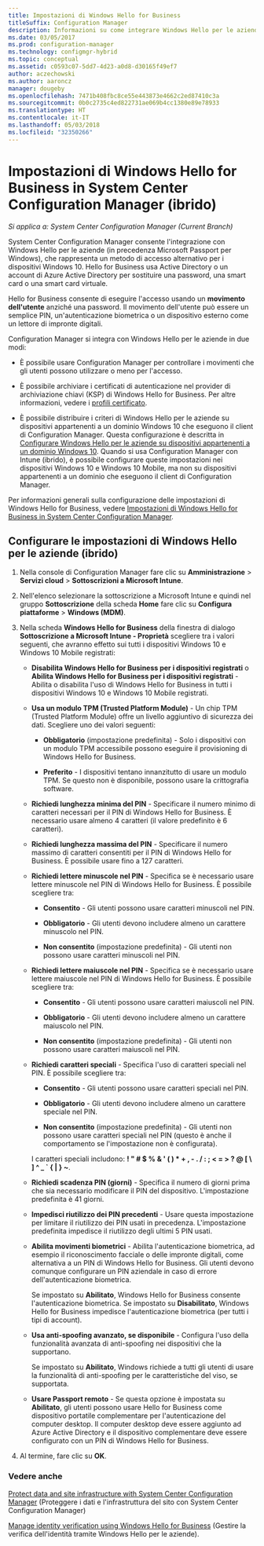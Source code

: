 ```yaml
---
title: Impostazioni di Windows Hello for Business
titleSuffix: Configuration Manager
description: Informazioni su come integrare Windows Hello per le aziende con System Center Configuration Manager.
ms.date: 03/05/2017
ms.prod: configuration-manager
ms.technology: configmgr-hybrid
ms.topic: conceptual
ms.assetid: c0593c07-5dd7-4d23-a0d8-d30165f49ef7
author: aczechowski
ms.author: aaroncz
manager: dougeby
ms.openlocfilehash: 7471b408fbc8ce55e443873e4662c2ed87410c3a
ms.sourcegitcommit: 0b0c2735c4ed822731ae069b4cc1380e89e78933
ms.translationtype: HT
ms.contentlocale: it-IT
ms.lasthandoff: 05/03/2018
ms.locfileid: "32350266"
---
```

# <a name="windows-hello-for-business-settings-in-system-center-configuration-manager-hybrid"></a>Impostazioni di Windows Hello for Business in System Center Configuration Manager (ibrido)

*Si applica a: System Center Configuration Manager (Current Branch)*

System Center Configuration Manager consente l'integrazione con Windows Hello per le aziende (in precedenza Microsoft Passport per Windows), che rappresenta un metodo di accesso alternativo per i dispositivi Windows 10. Hello for Business usa Active Directory o un account di Azure Active Directory per sostituire una password, una smart card o una smart card virtuale.  

Hello for Business consente di eseguire l'accesso usando un **movimento dell'utente** anziché una password. Il movimento dell'utente può essere un semplice PIN, un'autenticazione biometrica o un dispositivo esterno come un lettore di impronte digitali.  

 Configuration Manager si integra con Windows Hello per le aziende in due modi:  

-   È possibile usare Configuration Manager per controllare i movimenti che gli utenti possono utilizzare o meno per l'accesso.  

-   È possibile archiviare i certificati di autenticazione nel provider di archiviazione chiavi (KSP) di Windows Hello for Business. Per altre informazioni, vedere i [profili certificato](create-pfx-certificate-profiles.md).  

- È possibile distribuire i criteri di Windows Hello per le aziende su dispositivi appartenenti a un dominio Windows 10 che eseguono il client di Configuration Manager. Questa configurazione è descritta in [Configurare Windows Hello per le aziende su dispositivi appartenenti a un dominio Windows 10](../../protect/deploy-use/windows-hello-for-business-settings.md#configure-windows-hello-for-business-on-domain-joined-windows-10-devices). Quando si usa Configuration Manager con Intune (ibrido), è possibile configurare queste impostazioni nei dispositivi Windows 10 e Windows 10 Mobile, ma non su dispositivi appartenenti a un dominio che eseguono il client di Configuration Manager.   

Per informazioni generali sulla configurazione delle impostazioni di Windows Hello for Business, vedere [Impostazioni di Windows Hello for Business in System Center Configuration Manager](../../protect/deploy-use/windows-hello-for-business-settings.md).

## <a name="configure-windows-hello-for-business-settings-hybrid"></a>Configurare le impostazioni di Windows Hello per le aziende (ibrido)  

1.  Nella console di Configuration Manager fare clic su **Amministrazione** > **Servizi cloud** > **Sottoscrizioni a Microsoft Intune**.  

3.  Nell'elenco selezionare la sottoscrizione a Microsoft Intune e quindi nel gruppo **Sottoscrizione** della scheda **Home** fare clic su **Configura piattaforme** > **Windows (MDM)**.  

4.  Nella scheda **Windows Hello for Business** della finestra di dialogo **Sottoscrizione a Microsoft Intune - Proprietà** scegliere tra i valori seguenti, che avranno effetto sui tutti i dispositivi Windows 10 e Windows 10 Mobile registrati:  

    -   **Disabilita Windows Hello for Business per i dispositivi registrati** o **Abilita Windows Hello for Business per i dispositivi registrati** - Abilita o disabilita l'uso di Windows Hello for Business in tutti i dispositivi Windows 10 e Windows 10 Mobile registrati.  

    -   **Usa un modulo TPM (Trusted Platform Module)** - Un chip TPM (Trusted Platform Module) offre un livello aggiuntivo di sicurezza dei dati. Scegliere uno dei valori seguenti:  

        -   **Obbligatorio** (impostazione predefinita) - Solo i dispositivi con un modulo TPM accessibile possono eseguire il provisioning di Windows Hello for Business.  

        -   **Preferito** - I dispositivi tentano innanzitutto di usare un modulo TPM. Se questo non è disponibile, possono usare la crittografia software.  

    -   **Richiedi lunghezza minima del PIN** - Specificare il numero minimo di caratteri necessari per il PIN di Windows Hello for Business. È necessario usare almeno 4 caratteri (il valore predefinito è 6 caratteri).  

    -   **Richiedi lunghezza massima del PIN** - Specificare il numero massimo di caratteri consentiti per il PIN di Windows Hello for Business. È possibile usare fino a 127 caratteri.  

    -   **Richiedi lettere minuscole nel PIN** - Specifica se è necessario usare lettere minuscole nel PIN di Windows Hello for Business. È possibile scegliere tra:  

        -   **Consentito** - Gli utenti possono usare caratteri minuscoli nel PIN.  

        -   **Obbligatorio** - Gli utenti devono includere almeno un carattere minuscolo nel PIN.  

        -   **Non consentito** (impostazione predefinita) - Gli utenti non possono usare caratteri minuscoli nel PIN.  

    -   **Richiedi lettere maiuscole nel PIN** - Specifica se è necessario usare lettere maiuscole nel PIN di Windows Hello for Business. È possibile scegliere tra:  

        -   **Consentito** - Gli utenti possono usare caratteri maiuscoli nel PIN.  

        -   **Obbligatorio** - Gli utenti devono includere almeno un carattere maiuscolo nel PIN.  

        -   **Non consentito** (impostazione predefinita) - Gli utenti non possono usare caratteri maiuscoli nel PIN.  

    -   **Richiedi caratteri speciali** - Specifica l'uso di caratteri speciali nel PIN. È possibile scegliere tra:  

        -   **Consentito** - Gli utenti possono usare caratteri speciali nel PIN.  

        -   **Obbligatorio** - Gli utenti devono includere almeno un carattere speciale nel PIN.  

        -   **Non consentito** (impostazione predefinita) - Gli utenti non possono usare caratteri speciali nel PIN (questo è anche il comportamento se l'impostazione non è configurata).  

         I caratteri speciali includono: **! " # $ % & ' ( ) \* + , - . / : ; < = > ? @ [ \ ] ^ _ ` { &#124; } ~**.  

    -   **Richiedi scadenza PIN (giorni)** - Specifica il numero di giorni prima che sia necessario modificare il PIN del dispositivo. L'impostazione predefinita è 41 giorni.  

    -   **Impedisci riutilizzo dei PIN precedenti** - Usare questa impostazione per limitare il riutilizzo dei PIN usati in precedenza. L'impostazione predefinita impedisce il riutilizzo degli ultimi 5 PIN usati.  

    -   **Abilita movimenti biometrici** - Abilita l'autenticazione biometrica, ad esempio il riconoscimento facciale o delle impronte digitali, come alternativa a un PIN di Windows Hello for Business. Gli utenti devono comunque configurare un PIN aziendale in caso di errore dell'autenticazione biometrica.  

         Se impostato su **Abilitato**, Windows Hello for Business consente l'autenticazione biometrica.  Se impostato su **Disabilitato**, Windows Hello for Business impedisce l'autenticazione biometrica (per tutti i tipi di account).  

    -   **Usa anti-spoofing avanzato, se disponibile** - Configura l'uso della funzionalità avanzata di anti-spoofing nei dispositivi che la supportano.  

         Se impostato su **Abilitato**, Windows richiede a tutti gli utenti di usare la funzionalità di anti-spoofing per le caratteristiche del viso, se supportata.  

    -   **Usare Passport remoto** - Se questa opzione è impostata su **Abilitato**, gli utenti possono usare Hello for Business come dispositivo portatile complementare per l'autenticazione del computer desktop. Il computer desktop deve essere aggiunto ad Azure Active Directory e il dispositivo complementare deve essere configurato con un PIN di Windows Hello for Business.  

5.  Al termine, fare clic su **OK**.  

### <a name="see-also"></a>Vedere anche  
 [Protect data and site infrastructure with System Center Configuration Manager](../../protect/understand/protect-data-and-site-infrastructure.md) (Proteggere i dati e l'infrastruttura del sito con System Center Configuration Manager)

 [Manage identity verification using Windows Hello for Business](https://technet.microsoft.com/itpro/windows/keep-secure/manage-identity-verification-using-microsoft-passport) (Gestire la verifica dell'identità tramite Windows Hello per le aziende).  
